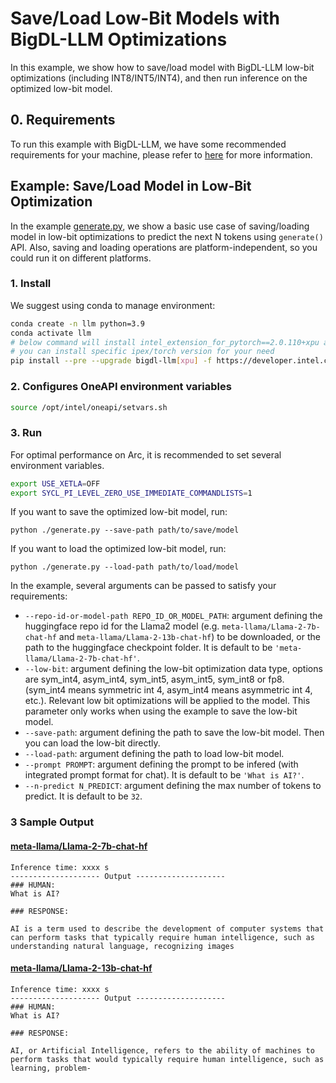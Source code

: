 # Save/Load Low-Bit Models with BigDL-LLM Optimizations

In this example, we show how to save/load model with BigDL-LLM low-bit optimizations (including INT8/INT5/INT4), and then run inference on the optimized low-bit model.

## 0. Requirements
To run this example with BigDL-LLM, we have some recommended requirements for your machine, please refer to [here](../../README.md#system-support) for more information.

## Example: Save/Load Model in Low-Bit Optimization
In the example [generate.py](./generate.py), we show a basic use case of saving/loading model in low-bit optimizations to predict the next N tokens using `generate()` API. Also, saving and loading operations are platform-independent, so you could run it on different platforms.
### 1. Install
We suggest using conda to manage environment:
```bash
conda create -n llm python=3.9
conda activate llm
# below command will install intel_extension_for_pytorch==2.0.110+xpu as default
# you can install specific ipex/torch version for your need
pip install --pre --upgrade bigdl-llm[xpu] -f https://developer.intel.com/ipex-whl-stable-xpu
```

### 2. Configures OneAPI environment variables
```bash
source /opt/intel/oneapi/setvars.sh
```

### 3. Run
For optimal performance on Arc, it is recommended to set several environment variables.

```bash
export USE_XETLA=OFF
export SYCL_PI_LEVEL_ZERO_USE_IMMEDIATE_COMMANDLISTS=1
```

If you want to save the optimized low-bit model, run:
```
python ./generate.py --save-path path/to/save/model
```

If you want to load the optimized low-bit model, run:
```
python ./generate.py --load-path path/to/load/model
```

In the example, several arguments can be passed to satisfy your requirements:

- `--repo-id-or-model-path REPO_ID_OR_MODEL_PATH`: argument defining the huggingface repo id for the Llama2 model (e.g. `meta-llama/Llama-2-7b-chat-hf` and `meta-llama/Llama-2-13b-chat-hf`) to be downloaded, or the path to the huggingface checkpoint folder. It is default to be `'meta-llama/Llama-2-7b-chat-hf'`.
- `--low-bit`: argument defining the low-bit optimization data type, options are sym_int4, asym_int4, sym_int5, asym_int5, sym_int8 or fp8. (sym_int4 means symmetric int 4, asym_int4 means asymmetric int 4, etc.). Relevant low bit optimizations will be applied to the model. This parameter only works when using the example to save the low-bit model.
- `--save-path`: argument defining the path to save the low-bit model. Then you can load the low-bit directly.
- `--load-path`: argument defining the path to load low-bit model.
- `--prompt PROMPT`: argument defining the prompt to be infered (with integrated prompt format for chat). It is default to be `'What is AI?'`.
- `--n-predict N_PREDICT`: argument defining the max number of tokens to predict. It is default to be `32`.

### 3 Sample Output
#### [meta-llama/Llama-2-7b-chat-hf](https://huggingface.co/meta-llama/Llama-2-7b-chat-hf)
```log
Inference time: xxxx s
-------------------- Output --------------------
### HUMAN:
What is AI?

### RESPONSE:

AI is a term used to describe the development of computer systems that can perform tasks that typically require human intelligence, such as understanding natural language, recognizing images
```

#### [meta-llama/Llama-2-13b-chat-hf](https://huggingface.co/meta-llama/Llama-2-13b-chat-hf)
```log
Inference time: xxxx s
-------------------- Output --------------------
### HUMAN:
What is AI?

### RESPONSE:

AI, or Artificial Intelligence, refers to the ability of machines to perform tasks that would typically require human intelligence, such as learning, problem-
```